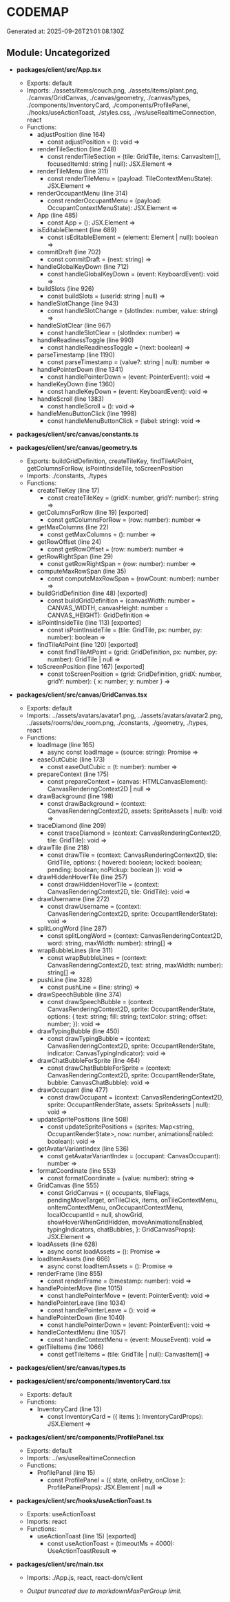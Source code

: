 # CODEMAP

Generated at: 2025-09-26T21:01:08.130Z

## Module: Uncategorized

- **packages/client/src/App.tsx**
  - Exports: default
  - Imports: ./assets/items/couch.png, ./assets/items/plant.png, ./canvas/GridCanvas, ./canvas/geometry, ./canvas/types, ./components/InventoryCard, ./components/ProfilePanel, ./hooks/useActionToast, ./styles.css, ./ws/useRealtimeConnection, react
  - Functions:
    - adjustPosition (line 164)
      - const adjustPosition = (): void =>
    - renderTileSection (line 248)
      - const renderTileSection = (tile: GridTile, items: CanvasItem[], focusedItemId: string | null): JSX.Element =>
    - renderTileMenu (line 311)
      - const renderTileMenu = (payload: TileContextMenuState): JSX.Element =>
    - renderOccupantMenu (line 314)
      - const renderOccupantMenu = (payload: OccupantContextMenuState): JSX.Element =>
    - App (line 485)
      - const App = (): JSX.Element =>
    - isEditableElement (line 689)
      - const isEditableElement = (element: Element | null): boolean =>
    - commitDraft (line 702)
      - const commitDraft = (next: string) =>
    - handleGlobalKeyDown (line 712)
      - const handleGlobalKeyDown = (event: KeyboardEvent): void =>
    - buildSlots (line 926)
      - const buildSlots = (userId: string | null) =>
    - handleSlotChange (line 943)
      - const handleSlotChange = (slotIndex: number, value: string) =>
    - handleSlotClear (line 967)
      - const handleSlotClear = (slotIndex: number) =>
    - handleReadinessToggle (line 990)
      - const handleReadinessToggle = (next: boolean) =>
    - parseTimestamp (line 1190)
      - const parseTimestamp = (value?: string | null): number =>
    - handlePointerDown (line 1341)
      - const handlePointerDown = (event: PointerEvent): void =>
    - handleKeyDown (line 1360)
      - const handleKeyDown = (event: KeyboardEvent): void =>
    - handleScroll (line 1383)
      - const handleScroll = (): void =>
    - handleMenuButtonClick (line 1998)
      - const handleMenuButtonClick = (label: string): void =>

- **packages/client/src/canvas/constants.ts**

- **packages/client/src/canvas/geometry.ts**
  - Exports: buildGridDefinition, createTileKey, findTileAtPoint, getColumnsForRow, isPointInsideTile, toScreenPosition
  - Imports: ./constants, ./types
  - Functions:
    - createTileKey (line 17)
      - const createTileKey = (gridX: number, gridY: number): string =>
    - getColumnsForRow (line 19) [exported]
      - const getColumnsForRow = (row: number): number =>
    - getMaxColumns (line 22)
      - const getMaxColumns = (): number =>
    - getRowOffset (line 24)
      - const getRowOffset = (row: number): number =>
    - getRowRightSpan (line 29)
      - const getRowRightSpan = (row: number): number =>
    - computeMaxRowSpan (line 35)
      - const computeMaxRowSpan = (rowCount: number): number =>
    - buildGridDefinition (line 48) [exported]
      - const buildGridDefinition = (canvasWidth: number = CANVAS_WIDTH, canvasHeight: number = CANVAS_HEIGHT): GridDefinition =>
    - isPointInsideTile (line 113) [exported]
      - const isPointInsideTile = (tile: GridTile, px: number, py: number): boolean =>
    - findTileAtPoint (line 120) [exported]
      - const findTileAtPoint = (grid: GridDefinition, px: number, py: number): GridTile | null =>
    - toScreenPosition (line 167) [exported]
      - const toScreenPosition = (grid: GridDefinition, gridX: number, gridY: number): { x: number; y: number } =>

- **packages/client/src/canvas/GridCanvas.tsx**
  - Exports: default
  - Imports: ../assets/avatars/avatar1.png, ../assets/avatars/avatar2.png, ../assets/rooms/dev_room.png, ./constants, ./geometry, ./types, react
  - Functions:
    - loadImage (line 165)
      - async const loadImage = (source: string): Promise<HTMLImageElement> =>
    - easeOutCubic (line 173)
      - const easeOutCubic = (t: number): number =>
    - prepareContext (line 175)
      - const prepareContext = (canvas: HTMLCanvasElement): CanvasRenderingContext2D | null =>
    - drawBackground (line 198)
      - const drawBackground = (context: CanvasRenderingContext2D, assets: SpriteAssets | null): void =>
    - traceDiamond (line 209)
      - const traceDiamond = (context: CanvasRenderingContext2D, tile: GridTile): void =>
    - drawTile (line 218)
      - const drawTile = (context: CanvasRenderingContext2D, tile: GridTile, options: { hovered: boolean; locked: boolean; pending: boolean; noPickup: boolean }): void =>
    - drawHiddenHoverTile (line 257)
      - const drawHiddenHoverTile = (context: CanvasRenderingContext2D, tile: GridTile): void =>
    - drawUsername (line 272)
      - const drawUsername = (context: CanvasRenderingContext2D, sprite: OccupantRenderState): void =>
    - splitLongWord (line 287)
      - const splitLongWord = (context: CanvasRenderingContext2D, word: string, maxWidth: number): string[] =>
    - wrapBubbleLines (line 311)
      - const wrapBubbleLines = (context: CanvasRenderingContext2D, text: string, maxWidth: number): string[] =>
    - pushLine (line 328)
      - const pushLine = (line: string) =>
    - drawSpeechBubble (line 374)
      - const drawSpeechBubble = (context: CanvasRenderingContext2D, sprite: OccupantRenderState, options: {
    text: string;
    fill: string;
    textColor: string;
    offset: number;
  }): void =>
    - drawTypingBubble (line 450)
      - const drawTypingBubble = (context: CanvasRenderingContext2D, sprite: OccupantRenderState, indicator: CanvasTypingIndicator): void =>
    - drawChatBubbleForSprite (line 464)
      - const drawChatBubbleForSprite = (context: CanvasRenderingContext2D, sprite: OccupantRenderState, bubble: CanvasChatBubble): void =>
    - drawOccupant (line 477)
      - const drawOccupant = (context: CanvasRenderingContext2D, sprite: OccupantRenderState, assets: SpriteAssets | null): void =>
    - updateSpritePositions (line 508)
      - const updateSpritePositions = (sprites: Map<string, OccupantRenderState>, now: number, animationsEnabled: boolean): void =>
    - getAvatarVariantIndex (line 536)
      - const getAvatarVariantIndex = (occupant: CanvasOccupant): number =>
    - formatCoordinate (line 553)
      - const formatCoordinate = (value: number): string =>
    - GridCanvas (line 555)
      - const GridCanvas = ({
  occupants,
  tileFlags,
  pendingMoveTarget,
  onTileClick,
  items,
  onTileContextMenu,
  onItemContextMenu,
  onOccupantContextMenu,
  localOccupantId = null,
  showGrid,
  showHoverWhenGridHidden,
  moveAnimationsEnabled,
  typingIndicators,
  chatBubbles,
}: GridCanvasProps): JSX.Element =>
    - loadAssets (line 628)
      - async const loadAssets = (): Promise<void> =>
    - loadItemAssets (line 666)
      - async const loadItemAssets = (): Promise<void> =>
    - renderFrame (line 855)
      - const renderFrame = (timestamp: number): void =>
    - handlePointerMove (line 1015)
      - const handlePointerMove = (event: PointerEvent): void =>
    - handlePointerLeave (line 1034)
      - const handlePointerLeave = (): void =>
    - handlePointerDown (line 1040)
      - const handlePointerDown = (event: PointerEvent): void =>
    - handleContextMenu (line 1057)
      - const handleContextMenu = (event: MouseEvent): void =>
    - getTileItems (line 1066)
      - const getTileItems = (tile: GridTile | null): CanvasItem[] =>

- **packages/client/src/canvas/types.ts**

- **packages/client/src/components/InventoryCard.tsx**
  - Exports: default
  - Functions:
    - InventoryCard (line 13)
      - const InventoryCard = ({ items }: InventoryCardProps): JSX.Element =>

- **packages/client/src/components/ProfilePanel.tsx**
  - Exports: default
  - Imports: ../ws/useRealtimeConnection
  - Functions:
    - ProfilePanel (line 15)
      - const ProfilePanel = ({ state, onRetry, onClose }: ProfilePanelProps): JSX.Element | null =>

- **packages/client/src/hooks/useActionToast.ts**
  - Exports: useActionToast
  - Imports: react
  - Functions:
    - useActionToast (line 15) [exported]
      - const useActionToast = (timeoutMs = 4000): UseActionToastResult =>

- **packages/client/src/main.tsx**
  - Imports: ./App.js, react, react-dom/client

  - _Output truncated due to markdownMaxPerGroup limit._
